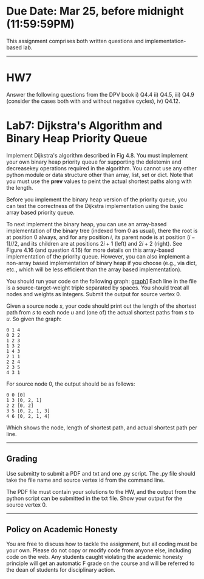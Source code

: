 <!--
.. title: HW7
.. slug: algo_hw7
.. date: 2021-03-19 14:26:01 UTC-04:00
.. tags: 
.. category: 
.. link: 
.. description: 
.. has_math: True
.. type: text
-->

# **Due Date**: Mar 25, before midnight (11:59:59PM)

This assignment comprises both written questions and
implementation-based lab.

---

# HW7

Answer the following questions from the DPV book i) Q4.4 ii) Q4.5, iii)
Q4.9 (consider the cases both with and without negative cycles), iv)
Q4.12.


# Lab7: Dijkstra's Algorithm and Binary Heap Priority Queue

Implement Dijkstra's algorithm described in Fig 4.8. You must implement
your own binary heap priority queue for supporting the deletemin and
decreasekey operations required in the algorithm. You cannot use any
other python module or data structure other than array, list, set or
dict. Note that you must use the **prev** values to peint the actual shortest
paths along with the length.

Before you implement the binary heap version of the priority queue, you
can test the correctness of the Dijkstra implementation using the basic
array based priority queue. 

To next implement the binary heap, you can
use an array-based implementation of the binary tree (indexed from
0 as usual), there the root is at position $0$ always, and for any
position $i$, its parent node is at position $(i-1)//2$, and its
children are at positions $2i+1$ (left) and $2i+2$ (right). See Figure
4.16 (and question 4.16) for more details on this array-based
implementation of the priority queue. However, you can also implement a
non-array based implementation of binary heap if you choose (e.g., via
dict, etc., which will be less efficient than the array based
implementation).

You should run your code on the following graph: 
[graph1](http://www.cs.rpi.edu/~zaki/CS2300/data/dijk_graph20.txt) 
Each line in the file is a source-target-weight triple separated by
spaces. You should treat all nodes and weights as integers. 
Submit the output for source vertex 0.

Given a source node $s$, your code should print out the length of the
shortest path from $s$ to each node $u$ and (one of) the actual shortest
paths from $s$ to $u$. So given the graph:

    0 1 4
    0 2 2
    1 2 3
    1 3 2
    1 4 3
    2 1 1
    2 2 4
    2 3 5
    4 3 1

For source node $0$, the output should be as follows:

    0 0 [0]
    1 3 [0, 2, 1]
    2 2 [0, 2]
    3 5 [0, 2, 1, 3]
    4 6 [0, 2, 1, 4]

Which shows the node, length of shortest path, and actual shortest path per line.

---

## Grading

Use submitty to submit a PDF and txt and one .py script. 
The .py file should take the file name and source vertex id from the
command line.

The PDF file must contain your solutions to the HW, and the output from
the python script can be submitted in the txt file. Show
your output for the source vertex 0. 

---

## Policy on Academic Honesty

You are free to discuss how to tackle the assignment, but all coding
must be your own. Please do not copy or modify code from anyone else,
including code on the web. Any students caught violating the academic
honesty principle will get an automatic F grade on the course and will
be referred to the dean of students for disciplinary action.

